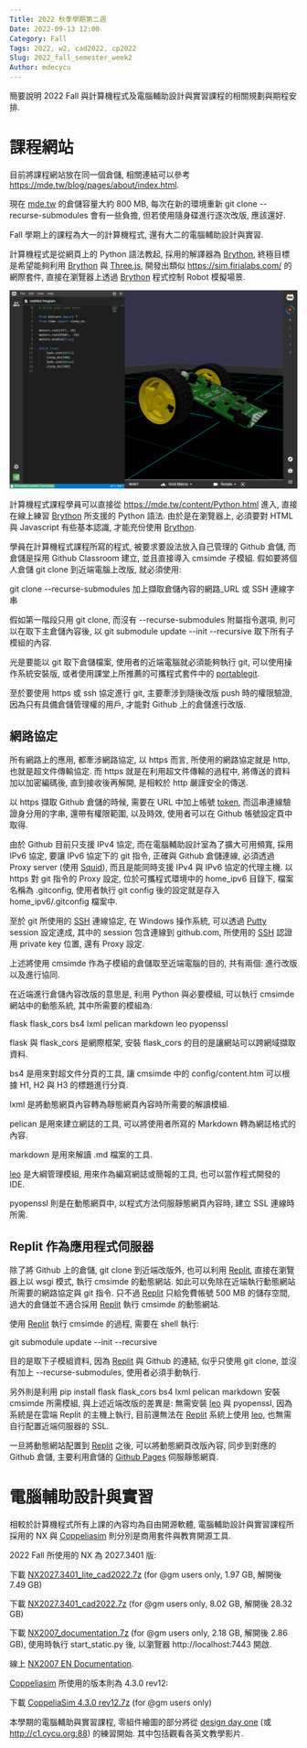 ```yaml
---
Title: 2022 秋季學期第二週
Date: 2022-09-13 12:00
Category: Fall
Tags: 2022, w2, cad2022, cp2022
Slug: 2022_fall_semester_week2
Author: mdecycu
---
```


簡要說明 2022 Fall 與計算機程式及電腦輔助設計與實習課程的相關規劃與期程安排.

<!-- PELICAN_END_SUMMARY -->

課程網站
====

目前將課程網站放在同一個倉儲, 相關連結可以參考 <https://mde.tw/blog/pages/about/index.html>.

現在 [mde.tw] 的倉儲容量大約 800 MB, 每次在新的環境重新 git clone --recurse-submodules 會有一些負擔, 但若使用隨身碟進行逐次改版, 應該還好.

Fall 學期上的課程為大一的計算機程式, 還有大二的電腦輔助設計與實習.

計算機程式是從網頁上的 Python 語法教起, 採用的解譯器為 [Brython], 終極目標是希望能夠利用 [Brython] 與 [Three.js], 開發出類似 <https://sim.firialabs.com/> 的網際套件, 直接在瀏覽器上透過 [Brython] 程式控制 Robot 模擬場景.

<img src="./../images/sim_firialabs_com.png" width="800"></img>

計算機程式課程學員可以直接從 <https://mde.tw/content/Python.html> 進入, 直接在線上練習 [Brython] 所支援的 Python 語法. 由於是在瀏覽器上, 必須要對 HTML 與 Javascript 有些基本認識, 才能充份使用 [Brython].

學員在計算機程式課程所寫的程式, 被要求要設法放入自己管理的 Github 倉儲, 而倉儲是採用 Github Classroom 建立, 並且直接導入 cmsimde 子模組. 假如要將個人倉儲 git clone 到近端電腦上改版, 就必須使用:

git clone --recurse-submodules 加上擷取倉儲內容的網路_URL 或 SSH 連線字串

假如第一階段只用 git clone, 而沒有 --recurse-submodules 附屬指令選項, 則可以在取下主倉儲內容後, 以 git submodule update --init --recursive 取下所有子模組的內容.

光是要能以 git 取下倉儲檔案, 使用者的近端電腦就必須能夠執行 git, 可以使用操作系統安裝版, 或者使用課堂上所推薦的可攜程式套件中的 [portablegit].

至於要使用 https 或 ssh 協定進行 git, 主要牽涉到隨後改版 push 時的權限驗證, 因為只有具備倉儲管理權的用戶, 才能對 Github 上的倉儲進行改版.

[Brython]: https://www.brython.info/
[portablegit]: https://git-scm.com/download/win
[mde.tw]: https://github.com/mdecycu/mdecycu.github.io
[Squid]: http://www.squid-cache.org/
[token]: https://mde.tw/content/Token%20and%20SSH.html
[SSH]: https://mde.tw/content/Token%20and%20SSH.html
[leo]: https://www.leoeditor.com/
[Putty]: https://www.putty.org/
[Three.js]: https://threejs.org/
[Replit]: https://replit.com/
[Github Pages]: https://pages.github.com/
[NX2027.3401_lite_cad2022.7z]: https://gmnfuedutw-my.sharepoint.com/:u:/g/personal/yen_gm_nfu_edu_tw/EfvS63_7udVPhe-xlXrYPCMBVTUEEona5_QXwHdZD_8Vww?e=LNczOS
[NX2027.3401_cad2022.7z]: https://gmnfuedutw-my.sharepoint.com/:u:/g/personal/yen_gm_nfu_edu_tw/EfC-9gy1PN9MmJtpD9VO5KcB3kehP6VVVgmQt3ej5D_BIQ?e=deXuWs
[NX2007_documentation.7z]: https://gmnfuedutw-my.sharepoint.com/:u:/g/personal/yen_gm_nfu_edu_tw/EU-fmibMpBZKg2ZiXmBlK-oBQj7wLV5YeMGI8rCI60NhmQ?e=EuxlyD
[NX2007 EN Documentation]: https://docs.sw.siemens.com/en-US/release/209349590/NX%202007%20Series
[CoppeliaSim 4.3.0 rev12.7z]: https://gmnfuedutw-my.sharepoint.com/:u:/g/personal/yen_gm_nfu_edu_tw/ESXbxhDmlUhBmPTUqAdTrLEBjvaqzZupKcgviAmxWGQdjQ
[CoppeliaSim]: https://www.coppeliarobotics.com/
[design day one]:https://docs.sw.siemens.com/documentation/external/PL20200605194735749/en-US/static/design_day_one/index.html#

網路協定
----

所有網路上的應用, 都牽涉網路協定, 以 https 而言, 所使用的網路協定就是 http, 也就是超文件傳輸協定. 而 https 就是在利用超文件傳輸的過程中, 將傳送的資料加以加密編碼後, 直到接收後再解開, 是相較於 http 嚴謹安全的傳送.

以 https 擷取 Github 倉儲的時候, 需要在 URL 中加上帳號 [token], 而這串連線驗證身分用的字串, 還帶有權限範圍, 以及時效, 使用者可以在 Github 帳號設定頁中取得.

由於 Github 目前只支援 IPv4 協定, 而在電腦輔助設計室為了擴大可用頻寬, 採用 IPv6 協定, 要讓 IPv6 協定下的 git 指令, 正確與 Github 倉儲連線, 必須透過 Proxy server (使用 [Squid]), 而且是能同時支援 IPv4 與 IPv6 協定的代理主機. 以 https 對 git 指令的 Proxy 設定, 位於可攜程式環境中的 home_ipv6 目錄下, 檔案名稱為 .gitconfig, 使用者執行 git config 後的設定就是存入 home_ipv6/.gitconfig 檔案中.

至於 git 所使用的 [SSH] 連線協定, 在 Windows 操作系統, 可以透過 [Putty] session 設定達成, 其中的 session 包含連線到 github.com, 所使用的 [SSH] 認證用 private key 位置, 還有 Proxy 設定.

上述將使用 cmsimde 作為子模組的倉儲取至近端電腦的目的, 共有兩個: 進行改版以及進行協同.

在近端進行倉儲內容改版的意思是, 利用 Python 與必要模組, 可以執行 cmsimde 網站中的動態系統, 其中所需要的模組為:

flask flask_cors bs4 lxml pelican markdown leo pyopenssl

flask 與 flask_cors 是網際框架, 安裝 flask_cors 的目的是讓網站可以跨網域擷取資料.

bs4 是用來對超文件分頁的工具, 讓 cmsimde 中的 config/content.htm 可以根據 H1, H2 與 H3 的標題進行分頁.

lxml 是將動態網頁內容轉為靜態網頁內容時所需要的解讀模組.

pelican 是用來建立網誌的工具, 可以將使用者所寫的 Markdown 轉為網誌格式的內容.

markdown 是用來解讀 .md 檔案的工具.

[leo] 是大綱管理模組, 用來作為編寫網誌或簡報的工具, 也可以當作程式開發的 IDE.

pyopenssl 則是在動態網頁中, 以程式方法伺服靜態網頁內容時, 建立 SSL 連線時所需.

Replit 作為應用程式伺服器
----

除了將 Github 上的倉儲, git clone 到近端改版外, 也可以利用 [Replit], 直接在瀏覽器上以 wsgi 模式, 執行 cmsimde 的動態網站. 如此可以免除在近端執行動態網站所需要的網路協定與 git 指令. 只不過 [Replit] 只給免費帳號 500 MB 的儲存空間, 過大的倉儲並不適合採用 [Replit] 執行 cmsimde 的動態網站.

使用 [Replit] 執行 cmsimde 的過程, 需要在 shell 執行:

git submodule update --init --recursive

目的是取下子模組資料, 因為 [Replit] 與 Github 的連結, 似乎只使用 git clone, 並沒有加上 --recurse-submodules, 使用者必須手動執行.

另外則是利用 pip install flask flask_cors bs4 lxml pelican markdown 安裝 cmsimde 所需模組, 與上述近端改版的差異是: 無需安裝 [leo] 與 pyopenssl, 因為系統是在雲端 Replit 的主機上執行,  目前還無法在 [Replit] 系統上使用 [leo], 也無需自行配置近端伺服器的 SSL.

一旦將動態網站配置到 [Replit] 之後, 可以將動態網頁改版內容, 同步到對應的 Github 倉儲, 主要利用倉儲的 [Github Pages] 伺服靜態網頁.

電腦輔助設計與實習
====

相較於計算機程式所有上課的內容均為自由開源軟體, 電腦輔助設計與實習課程所採用的 NX 與 [Coppeliasim] 則分別是商用套件與教育開源工具.

2022 Fall 所使用的 NX 為 2027.3401 版:

下載 [NX2027.3401_lite_cad2022.7z] (for @gm users only, 1.97 GB, 解開後 7.49 GB)

下載 [NX2027.3401_cad2022.7z] (for @gm users only, 8.02 GB, 解開後 28.32 GB)

下載 [NX2007_documentation.7z] (for @gm users only, 2.18 GB, 解開後 2.86 GB), 使用時執行 start_static.py 後, 以瀏覽器 http://localhost:7443 開啟.

線上 [NX2007 EN Documentation].

[Coppeliasim] 所使用的版本則為 4.3.0 rev12:

下載 [CoppeliaSim 4.3.0 rev12.7z] (for @gm users only)

本學期的電腦輔助與實習課程, 零組件繪圖的部分將從 [design day one] (或 <http://c1.cycu.org:88>) 的練習開始. 其中包括觀看各英文教學影片.

